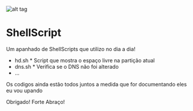 ![alt tag](https://i.pinimg.com/originals/5a/99/0a/5a990a5a49bfc4a82d26da170a35579e.jpg)

# ShellScript

Um apanhado de ShellScripts que utilizo no dia a dia!

* hd.sh
      * Script que mostra o espaço livre na partição atual
* dns.sh
      * Verifica se o DNS não foi alterado
* ...
         
Os codigos ainda estão todos juntos a medida que for documentando eles eu vou upando

Obrigado!
Forte Abraço!
